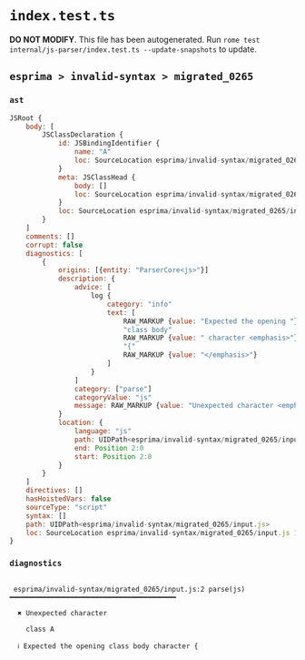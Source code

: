 # `index.test.ts`

**DO NOT MODIFY**. This file has been autogenerated. Run `rome test internal/js-parser/index.test.ts --update-snapshots` to update.

## `esprima > invalid-syntax > migrated_0265`

### `ast`

```javascript
JSRoot {
	body: [
		JSClassDeclaration {
			id: JSBindingIdentifier {
				name: "A"
				loc: SourceLocation esprima/invalid-syntax/migrated_0265/input.js 1:6-1:7 (A)
			}
			meta: JSClassHead {
				body: []
				loc: SourceLocation esprima/invalid-syntax/migrated_0265/input.js 1:0-1:7
			}
			loc: SourceLocation esprima/invalid-syntax/migrated_0265/input.js 1:0-1:7
		}
	]
	comments: []
	corrupt: false
	diagnostics: [
		{
			origins: [{entity: "ParserCore<js>"}]
			description: {
				advice: [
					log {
						category: "info"
						text: [
							RAW_MARKUP {value: "Expected the opening "}
							"class body"
							RAW_MARKUP {value: " character <emphasis>"}
							"{"
							RAW_MARKUP {value: "</emphasis>"}
						]
					}
				]
				category: ["parse"]
				categoryValue: "js"
				message: RAW_MARKUP {value: "Unexpected character <emphasis></emphasis>"}
			}
			location: {
				language: "js"
				path: UIDPath<esprima/invalid-syntax/migrated_0265/input.js>
				end: Position 2:0
				start: Position 2:0
			}
		}
	]
	directives: []
	hasHoistedVars: false
	sourceType: "script"
	syntax: []
	path: UIDPath<esprima/invalid-syntax/migrated_0265/input.js>
	loc: SourceLocation esprima/invalid-syntax/migrated_0265/input.js 1:0-2:0
}
```

### `diagnostics`

```

 esprima/invalid-syntax/migrated_0265/input.js:2 parse(js) ━━━━━━━━━━━━━━━━━━━━━━━━━━━━━━━━━━━━━━━━━

  ✖ Unexpected character

    class A

  ℹ Expected the opening class body character {


```

